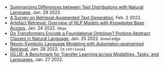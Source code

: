 
- [Summarizing Differences between Text Distributions with Natural Language](https://arxiv.org/pdf/2201.12323.pdf), Jan. 28 2022.
- [A Survey on Retrieval-Augmented Text Generation](https://arxiv.org/pdf/2202.01110.pdf), Feb. 2 2022.
- [Artefact Retrieval: Overview of NLP Models with Knowledge Base Access](https://arxiv.org/pdf/2201.09651.pdf), Jan. 24 2022. `kbqa`
- [Do Transformers Encode a Foundational Ontology? Probing Abstract Classes in Natural Language](https://arxiv.org/pdf/2201.10262.pdf), Jan. 25 2022. `knowledge`
- [Neuro-Symbolic Language Modeling with Automaton-augmented Retrieval](https://arxiv.org/pdf/2201.12431.pdf), Jan. 28 2022. `lm` `retrieval`
- [IGLUE: A Benchmark for Transfer Learning across Modalities, Tasks, and Languages](https://arxiv.org/pdf/2201.11732.pdf), Jan. 27 2022.

